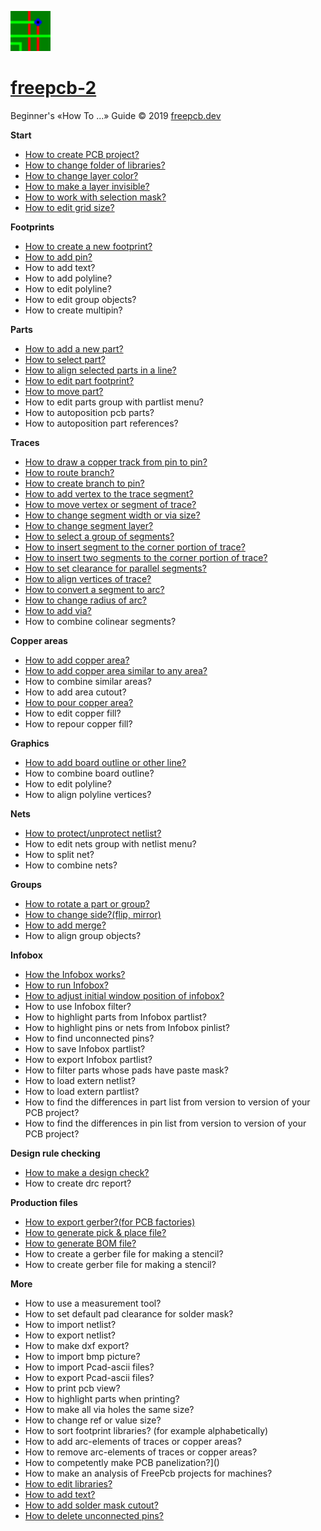 ![](/pictures/upload.png) 
# [freepcb-2](https://freepcb.dev)

Beginner's «How To ...» Guide  © 2019 [freepcb.dev](https://freepcb.dev)

**Start**

* [How to create PCB project?](new_project.md)
* [How to change folder of libraries?](lib_folder.md)
* [How to change layer color?](colors.md)
* [How to make a layer invisible?](layer_vis.md)
* [How to work with selection mask?](sel_mask.md)
* [How to edit grid size?](grid.md)

**Footprints**

* [How to create a new footprint?](new_fp.md)
* [How to add pin?](add_pin.md)
* How to add text?
* How to add polyline?
* How to edit polyline?
* How to edit group objects?
* How to create multipin?

**Parts**

* [How to add a new part?](add_part.md)
* [How to select part?](select_part.md)
* [How to align selected parts in a line?](line_up.md)
* [How to edit part footprint?](edit_fp.md)
* [How to move part?](move_part.md)
* How to edit parts group with partlist menu?
* How to autoposition pcb parts?
* How to autoposition part references?

**Traces**

* [How to draw a copper track from pin to pin?](route.md)
* [How to route branch?](routing_branch.md)
* [How to create branch to pin?](edit_traces.md)
* [How to add vertex to the trace segment?](add_vertex.md)
* [How to move vertex or segment of trace?](move_seg.md)
* [How to change segment width or via size?](seg_width.md)
* [How to change segment layer?](seg_layer.md)
* [How to select a group of segments?](sel_seg_gr.md)
* [How to insert segment to the corner portion of trace?](insert_seg.md)
* [How to insert two segments to the corner portion of trace?](insert_seg2.md)
* [How to set clearance for parallel segments?](set_seg_clearance.md)
* [How to align vertices of trace?](align_vertex.md)
* [How to convert a segment to arc?](seg_2_arc.md)
* [How to change radius of arc?](seg_change_rad.md)
* [How to add via?](add_via.md)
* How to combine colinear segments?

**Copper areas**

* [How to add copper area?](add_area.md)
* [How to add copper area similar to any area?](similar_area.md)
* How to combine similar areas?
* How to add area cutout?
* [How to pour copper area?](pour_area.md)
* How to edit copper fill?
* How to repour copper fill? 

**Graphics**

* [How to add board outline or other line?](add_polyline.md)
* How to combine board outline?
* How to edit polyline?
* How to align polyline vertices?

**Nets**

* [How to protect/unprotect netlist?](unprotect_nl.md)
* How to edit nets group with netlist menu?
* How to split net?
* How to combine nets?

**Groups**

* [How to rotate a part or group?](rotate.md)
* [How to change side?(flip, mirror)](side.md)
* [How to add merge?](add_merge.md)
* How to align group objects?

**Infobox**

* [How the Infobox works?](ib_works.md)
* [How to run Infobox?](IB_run.md)
* [How to adjust initial window position of infobox?](IB_win_pos.md)
* How to use Infobox filter?
* How to highlight parts from Infobox partlist?
* How to highlight pins or nets from Infobox pinlist?
* How to find unconnected pins?
* How to save Infobox partlist?
* How to export Infobox partlist?
* How to filter parts whose pads have paste mask?
* How to load extern netlist? 
* How to load extern partlist?
* How to find the differences in part list from version to version of your PCB project?
* How to find the differences in pin list from version to version of your PCB project?

**Design rule checking**

* [How to make a design check?](DRC.md)
* How to create drc report?

**Production files**

* [How to export gerber?(for PCB factories)](gerber.md)
* [How to generate pick & place file?](pnp.md)
* [How to generate BOM file?](bom.md)
* How to create a gerber file for making a stencil?
* How to create gerber file for making a stencil?

**More**

* How to use a measurement tool?
* How to set default pad clearance for solder mask?
* How to import netlist?
* How to export netlist?
* How to make dxf export?
* How to import bmp picture?
* How to import Pcad-ascii files?
* How to export Pcad-ascii files?
* How to print pcb view?
* How to highlight parts when printing?
* How to make all via holes the same size?
* How to change ref or value size?
* How to sort footprint libraries? (for example alphabetically)
* How to add arc-elements of traces or copper areas?
* How to remove arc-elements of traces or copper areas?
* How to competently make PCB panelization?]()
* How to make an analysis of FreePcb projects for machines?
* [How to edit libraries?](fp_edit.md)
* [How to add text?](add_text.md)
* [How to add solder mask cutout?](add_polyline.md)
* [How to delete unconnected pins?](del_u_pins.md)








